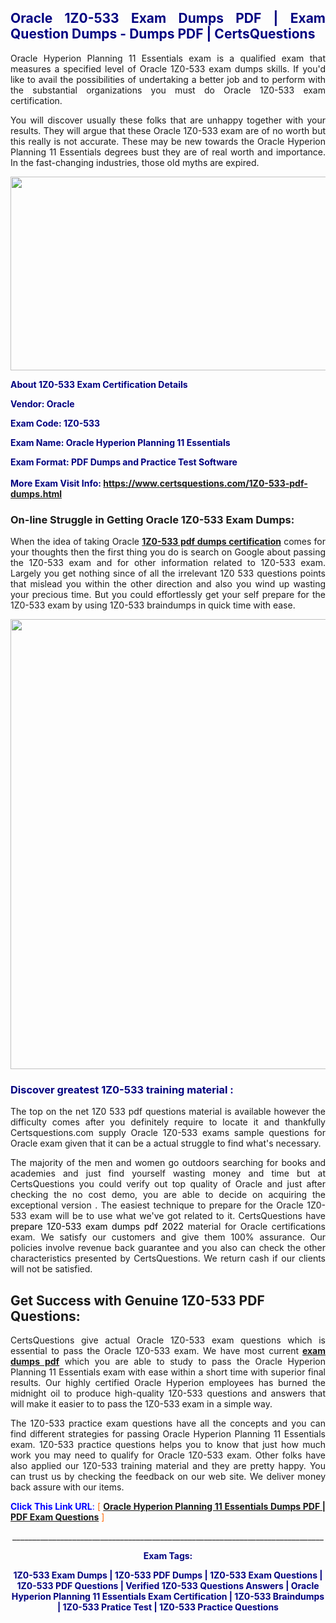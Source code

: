 <h2 style="text-align: justify;"><span style="color: #000080;">Oracle 1Z0-533 Exam Dumps PDF | Exam Question Dumps - Dumps PDF | CertsQuestions</span></h2>
<p style="text-align: justify;">Oracle Hyperion Planning 11 Essentials exam is a qualified exam that measures a specified level of Oracle  1Z0-533 exam dumps skills. If you'd like to avail the possibilities of undertaking a better job and to perform with the substantial organizations you must do Oracle 1Z0-533 exam certification.</p>
<p style="text-align: justify;">You will discover usually these folks that are unhappy together with your results. They will argue that these Oracle  1Z0-533 exam are of no worth but this really is not accurate. These may be new towards the Oracle Hyperion Planning 11 Essentials degrees bust they are of real worth and importance. In the fast-changing industries, those old myths are expired.</p>
<p><img style="display: block; margin-left: auto; margin-right: auto;" src="https://i.imgur.com/eaP4ae9.png" width="840" height="310" /></p>
<p><span style="color: #000080;"><strong>About 1Z0-533 Exam Certification Details</strong></span></p>
<p><span style="color: #000080;"><strong>Vendor: Oracle<br /></strong></span></p>
<p><span style="color: #000080;"><strong>Exam Code: 1Z0-533</strong></span></p>
<p><span style="color: #000080;"><strong>Exam Name: Oracle Hyperion Planning 11 Essentials</strong></span></p>
<p><span style="color: #000080;"><strong>Exam Format: PDF Dumps and Practice Test Software<br /><br />More Exam Visit Info: <span style="color: #ff6600;"><a href="https://www.certsquestions.com/1Z0-533-pdf-dumps.html">https://www.certsquestions.com/1Z0-533-pdf-dumps.html</a></span></strong></span></p>
<h3>On-line Struggle in Getting Oracle 1Z0-533 Exam Dumps:</h3>
<p style="text-align: justify;">When the idea of taking Oracle <a href="https://www.certsquestions.com/1Z0-533-pdf-dumps.html"><strong> 1Z0-533 pdf dumps certification</strong></a> comes for your thoughts then the first thing you do is search on Google about passing the 1Z0-533 exam and for other information related to 1Z0-533 exam. Largely you get nothing since of all the irrelevant 1Z0 533 questions points that mislead you within the other direction and also you wind up wasting your precious time. But you could effortlessly get your self prepare for the 1Z0-533 exam by using 1Z0-533 braindumps in quick time with ease.</p>
<p><a href="https://www.certsquestions.com/1Z0-533-pdf-dumps.html"><img style="display: block; margin-left: auto; margin-right: auto;" src="https://i.imgur.com/pxhoKQ2.png" width="720" /></a></p>
<h3><span style="color: #000080;">Discover greatest  1Z0-533 training material :</span></h3>
<p style="text-align: justify;">The top on the net 1Z0 533 pdf questions material is available however the difficulty comes after you definitely require to locate it and thankfully Certsquestions.com supply Oracle 1Z0-533 exams sample questions for Oracle  exam given that it can be a actual struggle to find what's necessary.</p>
<p style="text-align: justify;">The majority of the men and women go outdoors searching for books and academies and just find yourself wasting money and time but at CertsQuestions you could verify out top quality of Oracle  and just after checking the no cost demo, you are able to decide on acquiring the exceptional version . The easiest technique to prepare for the Oracle 1Z0-533 exam will be to use what we've got related to it. CertsQuestions have <span style="color: #000000;">prepare 1Z0-533 exam dumps pdf 2022</span> material for Oracle certifications exam. We satisfy our customers and give them 100% assurance. Our policies involve revenue back guarantee and you also can check the other characteristics presented by CertsQuestions. We return cash if our clients will not be satisfied.</p>
<h2>Get Success with Genuine 1Z0-533 PDF Questions:</h2>
<p style="text-align: justify;">CertsQuestions give actual Oracle 1Z0-533 exam questions which is essential to pass the Oracle  1Z0-533 exam. We have most current<strong>&nbsp;<a href="https://www.certsquestions.com/">exam dumps pdf</a></strong>&nbsp;which you are able to study to pass the Oracle Hyperion Planning 11 Essentials exam with ease within a short time with superior final results. Our highly certified Oracle Hyperion employees has burned the midnight oil to produce high-quality 1Z0-533 questions and answers that will make it easier to to pass the 1Z0-533 exam in a simple way.</p>
<p style="text-align: justify;">The 1Z0-533 practice exam questions have all the concepts and you can find different strategies for passing Oracle Hyperion Planning 11 Essentials exam. 1Z0-533 practice questions helps you to know that just how much work you may need to qualify for Oracle  1Z0-533 exam. Other folks have also applied our 1Z0-533 training material and they are pretty happy. You can trust us by checking the feedback on our web site. We deliver money back assure with our items.</p>
<p style="text-align: justify;"><span style="color: #0000ff;"><strong>Click This Link URL</strong>:</span> <span style="color: #ff6600;">[ <strong><a href="https://www.certsquestions.com/oracle-hyperion-certification.html">Oracle Hyperion Planning 11 Essentials Dumps PDF | PDF Exam Questions</a></strong> ]</span></p>
<p style="text-align: center;">______________________________________________________________________________</p>
<p style="text-align: center;"><span style="color: #000080;"><strong>Exam Tags:</strong></span></p>
<p style="text-align: center;"><span style="color: #000080;"><strong>1Z0-533 Exam Dumps | 1Z0-533 PDF Dumps | 1Z0-533 Exam Questions | 1Z0-533 PDF Questions | Verified 1Z0-533 Questions Answers | Oracle Hyperion Planning 11 Essentials Exam Certification | 1Z0-533 Braindumps | 1Z0-533 Pratice Test | 1Z0-533 Practice Questions</strong></span></p>
